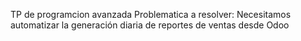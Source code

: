 TP de programcion avanzada
Problematica a resolver: Necesitamos automatizar la generación diaria de reportes de ventas desde Odoo
